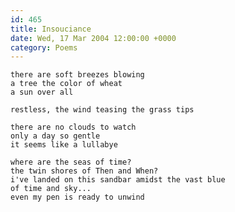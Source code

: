 ```yaml
---
id: 465
title: Insouciance
date: Wed, 17 Mar 2004 12:00:00 +0000
category: Poems
---
```


    there are soft breezes blowing  
    a tree the color of wheat  
    a sun over all

    restless, the wind teasing the grass tips

    there are no clouds to watch  
    only a day so gentle  
    it seems like a lullabye

    where are the seas of time?  
    the twin shores of Then and When?  
    i've landed on this sandbar amidst the vast blue  
    of time and sky...  
    even my pen is ready to unwind


